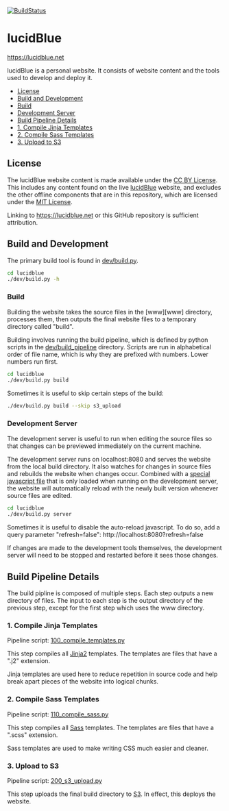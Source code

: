 [![BuildStatus](https://travis-ci.org/undefinedvalue/lucidblue.svg)](https://travis-ci.org/undefinedvalue/lucidblue)

# lucidBlue
https://lucidblue.net

lucidBlue is a personal website. It consists of website content and the
tools used to develop and deploy it.

* [License](#license)
* [Build and Development](#build-and-development)
 * [Build](#build)
 * [Development Server](#development-server)
* [Build Pipeline Details](#build-pipeline-details)
 * [1. Compile Jinja Templates](#1-compile-jinja-templates)
 * [2. Compile Sass Templates](#2-compile-sass-templates)
 * [3. Upload to S3](#3-upload-to-s3)


## License
The lucidBlue website content is made available under the [CC BY
License](https://creativecommons.org/licenses/by/4.0/). This includes any
content found on the live [lucidBlue](https://lucidblue.net) website, and
excludes the other offline components that are in this repository, which are
licensed under the [MIT License](https://opensource.org/licenses/MIT).

Linking to https://lucidblue.net or this GitHub repository is sufficient
attribution.


## Build and Development
The primary build tool is found in [dev/build.py](dev/build.py).

```bash
cd lucidblue
./dev/build.py -h
```

### Build
Building the website takes the source files in the [www][www] directory,
processes them, then outputs the final website files to a temporary
directory called "build".

Building involves running the build pipeline, which is defined by python
scripts in the [dev/build_pipeline](dev/build_pipeline) directory.
Scripts are run in alphabetical order of file name, which is why they are
prefixed with numbers. Lower numbers run first.

```bash
cd lucidblue
./dev/build.py build
```

Sometimes it is useful to skip certain steps of the build:

```bash
./dev/build.py build --skip s3_upload
```

### Development Server
The development server is useful to run when editing the source files so that
changes can be previewed immediately on the current machine.

The development server runs on localhost:8080 and serves the website from the
local build directory. It also watches for changes in source files and
rebuilds the website when changes occur. Combined with a [special javascript
file](dev/workflow/refresh.js) that is only loaded when running on the
development server, the website will automatically reload with the newly built
version whenever source files are edited.

```bash
cd lucidblue
./dev/build.py server
```

Sometimes it is useful to disable the auto-reload javascript. To do so, add a
query parameter "refresh=false": http://localhost:8080?refresh=false

If changes are made to the development tools themselves, the development server
will need to be stopped and restarted before it sees those changes.


## Build Pipeline Details
The build pipline is composed of multiple steps. Each step outputs a new directory
of files. The input to each step is the output directory of the previous step,
except for the first step which uses the www directory.

### 1. Compile Jinja Templates
Pipeline script: [100_compile_templates.py](dev/build_pipeline/100_compile_templates.py)

This step compiles all [Jinja2](http://jinja.pocoo.org/) templates. The templates are files
that have a ".j2" extension.

Jinja templates are used here to reduce repetition in source code and help break
apart pieces of the website into logical chunks.

### 2. Compile Sass Templates
Pipeline script: [110_compile_sass.py](dev/build_pipeline/110_compile_sass.py)

This step compiles all [Sass](http://sass-lang.com) templates. The templates are files that
have a ".scss" extension.

Sass templates are used to make writing CSS much easier and cleaner.

### 3. Upload to S3
Pipeline script: [200_s3_upload.py](dev/build_pipeline/200_s3_upload.py)

This step uploads the final build directory to [S3](https://aws.amazon.com/s3/).
In effect, this deploys the website.
